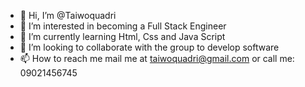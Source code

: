 - 👋 Hi, I’m @Taiwoquadri
- 👀 I’m interested in becoming a Full Stack Engineer
- 🌱 I’m currently learning Html, Css and Java Script
- 💞️ I’m looking to collaborate with the group to develop software
- 📫 How to reach me mail me at taiwoquadri@gmail.com or call me: 09021456745

<!---
Taiwoquadri/Taiwoquadri is a ✨ special ✨ repository because its `README.md` (this file) appears on your GitHub profile.
You can click the Preview link to take a look at your changes.
--->
